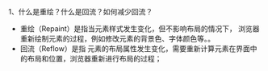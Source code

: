1、什么是重绘？什么是回流？如何减少回流？
- 重绘（Repaint）是指当元素样式发生变化，但不影响布局的情况下， 浏览器重新绘制元素的过程，例如修改元素的背景色、字体颜色等。。
- 回流（Reflow）是指 元素的布局属性发生变化，需要重新计算元素在界面中的布局和位置，浏览器重新进行布局的过程；
